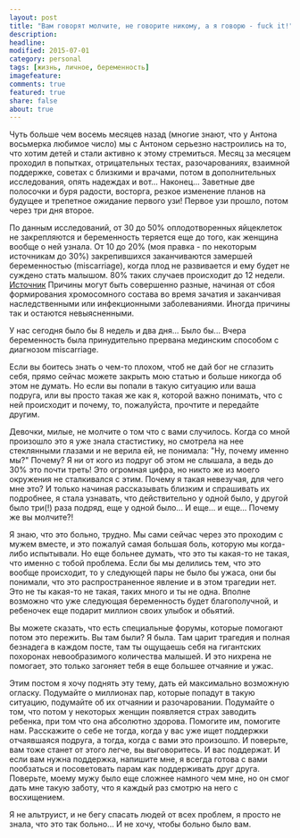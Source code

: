 ```yaml
---
layout: post
title: "Вам говорят молчите, не говорите никому, а я говорю - fuck it!"
description: 
headline: 
modified: 2015-07-01
category: personal
tags: [жизнь, личное, беременность]
imagefeature:
comments: true
featured: true
share: false
about: true
---
```


Чуть больше чем восемь месяцев назад (многие знают, что у Антона восьмерка любимое число) мы с Антоном серьезно настроились на то, что хотим детей и стали активно к этому стремиться. Месяц за месяцем проходил в попытках, отрицательных тестах, разочарованиях, взаимной поддержке, советах с близкими и врачами, потом в дополнительных исследования, опять надеждах и вот... Наконец... Заветные две полосочки и буря радости, восторга, резкое изменение планов на будущее и трепетное ожидание первого узи! Первое узи прошло, потом через три дня второе. 


По данным исследований, от 30 до 50% оплодотворенных яйцеклеток не закрепляются и беременность теряется еще до того, как женщина вообще о ней узнала. От 10 до 20% (моя правка - по некоторым источникам до 30%) закрепившихся заканчиваются замершей беременностью (miscarriage), когда плод не развивается и ему будет не суждено стать малышом. 80% таких случаев происходит до 12 недели. <a href="http://www.babycenter.com/0_understanding-miscarriage_252.bc#articlesection1" class="button">Источник</a> 
Причины могут быть совершенно разные, начиная от сбоя формирования хромосомного состава во время зачатия и заканчивая наследственными или инфекционными заболеваниями. Иногда причины так и остаются невыясненными.


У нас сегодня было бы 8 недель и два дня... Было бы... Вчера беременность была принудительно прервана мединским способом с диагнозом miscarriage.


Если вы боитесь знать о чем-то плохом, чтоб не дай бог не сглазить себя, прямо сейчас можете закрыть мою статью и больше никогда об этом не думать. Но если вы попали в такую ситуацию или ваша подруга, или вы просто такая же как я, которой важно понимать, что с ней происходит и почему, то, пожалуйста, прочтите и передайте другим. 

Девочки, милые, не молчите о том что с вами случилось. Когда со мной произошло это я уже знала стастистику, но смотрела на нее стеклянными глазами и не верила ей, не понимала: "Ну, почему именно мы?"
Почему? Я ни от кого из подруг об этом не слышала, а ведь до 30% это почти треть! Это огромная цифра, но никто же из моего окружения не сталкивался с этим. Почему я такая невезучая, для чего мне это?
И только начиная рассказывать близким и спрашивать их подробнее, я стала узнавать, что действительно у одной было, у другой было три(!) раза подряд, еще у одной было... И еще... и еще...
Почему же вы молчите?! 

Я знаю, что это больно, трудно. Мы сами сейчас через это проходим с мужем вместе, и это пожалуй самая большая боль, которую мы когда-либо испытывали. Но еще больнее думать, что это ты какая-то не такая, что именно с тобой проблема. Если бы мы делились тем, что это вообще происходит, то у следующей пары не было бы ужаса, они бы понимали, что это распространенное явление и в этом трагедии нет. Это не ты какая-то не такая, таких много и ты не одна. Вполне возможно что уже следующая беременность будет благополучной, и ребеночек еще подарит миллион своих улыбок и обьятий.

Вы можете сказать, что есть специальные форумы, которые помогают потом это пережить. Вы там были? Я была. Там царит трагедия и полная безнадега в каждом посте, там ты ощущаешь себя на гигантских похоронах невообразимого количества малышей. И это нихрена не помогает, это только загоняет тебя в еще большее отчаяние и ужас.

Этим постом я хочу поднять эту тему, дать ей максимально возможную огласку. Подумайте о миллионах пар, которые попадут в такую ситуацию, подумайте об их отчаянии и разочаровании. Подумайте о том, что потом у некоторых женщин появляется страх заводить ребенка, при том что она абсолютно здорова. Помогите им, помогите нам. Расскажите о себе не тогда, когда у вас уже ищет поддержки отчаявшаяся подруга, а тогда, когда с вами это произошло. И поверьте, вам тоже станет от этого легче, вы выговоритесь. И вас поддержат. И если вам нужна поддержка, напишите мне, я всегда готова с вами пообзаться и посоветовать парам как поддерживать друг друга. Поверьте, моему мужу было еще сложнее намного чем мне, но он смог дать мне такую заботу, что я каждый раз смотрю на него с восхищением.

Я не альтруист, и не бегу спасать людей от всех проблем, я просто не знала, что это так больно... И не хочу, чтобы больно было вам.